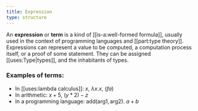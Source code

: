 ```yaml
---
title: Expression
type: structure
---
```


An **expression** or **term** is a kind of [[is-a:well-formed formula]], usually used in the context of programming languages and [[part:type theory]]. Expressions can represent a value to be computed, a computation process itself, or a proof of some statement. They can be assigned [[uses:Type|types]], and the inhabitants of types.

### Examples of terms:
- In [[uses:lambda calculus]]: $x$, $λx.x$, $(f a)$
- In arithmetic: $x + 5$, $(y * 2) - z$
- In a programming language: $\text{add}(\text{arg1}, \text{arg2})$. $a + b$
